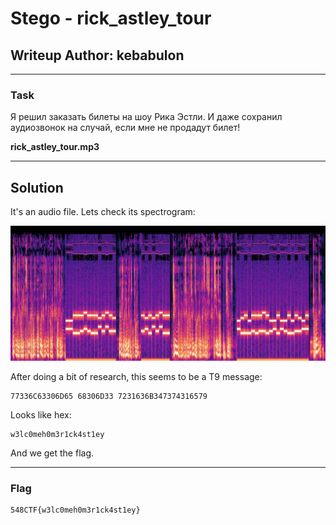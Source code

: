# Stego - rick_astley_tour
## Writeup Author: kebabulon

---

### Task

Я решил заказать билеты на шоу Рика Эстли. И даже сохранил аудиозвонок на случай, если мне не продадут билет!

**rick_astley_tour.mp3**

---

## Solution

It's an audio file. Lets check its spectrogram:

![Spectrogram](assets/images/rick_1.png)

After doing a bit of research, this seems to be a T9 message:

```
77336C63306D65 68306D33 7231636B347374316579
```

Looks like hex:

```
w3lc0meh0m3r1ck4st1ey
```

And we get the flag.

---

### Flag

```
548CTF{w3lc0meh0m3r1ck4st1ey}
```
